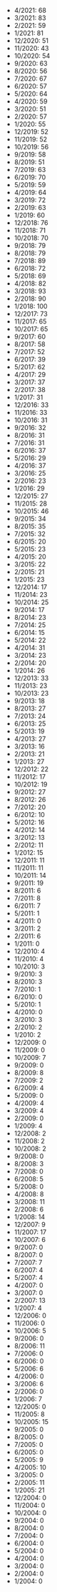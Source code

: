 *  4/2021: 68
*  3/2021: 83
*  2/2021: 59
*  1/2021: 81
*  12/2020: 51
*  11/2020: 43
*  10/2020: 54
*  9/2020: 63
*  8/2020: 56
*  7/2020: 67
*  6/2020: 57
*  5/2020: 64
*  4/2020: 59
*  3/2020: 51
*  2/2020: 57
*  1/2020: 55
*  12/2019: 52
*  11/2019: 52
*  10/2019: 56
*  9/2019: 58
*  8/2019: 51
*  7/2019: 63
*  6/2019: 70
*  5/2019: 59
*  4/2019: 64
*  3/2019: 72
*  2/2019: 63
*  1/2019: 60
*  12/2018: 76
*  11/2018: 71
*  10/2018: 70
*  9/2018: 79
*  8/2018: 79
*  7/2018: 89
*  6/2018: 72
*  5/2018: 69
*  4/2018: 82
*  3/2018: 93
*  2/2018: 90
*  1/2018: 100
*  12/2017: 73
*  11/2017: 65
*  10/2017: 65
*  9/2017: 60
*  8/2017: 58
*  7/2017: 52
*  6/2017: 39
*  5/2017: 62
*  4/2017: 29
*  3/2017: 37
*  2/2017: 38
*  1/2017: 31
*  12/2016: 33
*  11/2016: 33
*  10/2016: 31
*  9/2016: 32
*  8/2016: 31
*  7/2016: 31
*  6/2016: 37
*  5/2016: 29
*  4/2016: 37
*  3/2016: 25
*  2/2016: 23
*  1/2016: 29
*  12/2015: 27
*  11/2015: 28
*  10/2015: 46
*  9/2015: 34
*  8/2015: 35
*  7/2015: 32
*  6/2015: 20
*  5/2015: 23
*  4/2015: 20
*  3/2015: 22
*  2/2015: 21
*  1/2015: 23
*  12/2014: 17
*  11/2014: 23
*  10/2014: 25
*  9/2014: 17
*  8/2014: 23
*  7/2014: 25
*  6/2014: 15
*  5/2014: 22
*  4/2014: 31
*  3/2014: 23
*  2/2014: 20
*  1/2014: 26
*  12/2013: 33
*  11/2013: 23
*  10/2013: 23
*  9/2013: 18
*  8/2013: 27
*  7/2013: 24
*  6/2013: 25
*  5/2013: 19
*  4/2013: 27
*  3/2013: 16
*  2/2013: 21
*  1/2013: 27
*  12/2012: 22
*  11/2012: 17
*  10/2012: 19
*  9/2012: 27
*  8/2012: 26
*  7/2012: 20
*  6/2012: 10
*  5/2012: 16
*  4/2012: 14
*  3/2012: 13
*  2/2012: 11
*  1/2012: 15
*  12/2011: 11
*  11/2011: 11
*  10/2011: 14
*  9/2011: 19
*  8/2011: 6
*  7/2011: 8
*  6/2011: 7
*  5/2011: 1
*  4/2011: 0
*  3/2011: 2
*  2/2011: 6
*  1/2011: 0
*  12/2010: 4
*  11/2010: 4
*  10/2010: 3
*  9/2010: 3
*  8/2010: 3
*  7/2010: 1
*  6/2010: 0
*  5/2010: 1
*  4/2010: 0
*  3/2010: 3
*  2/2010: 2
*  1/2010: 2
*  12/2009: 0
*  11/2009: 0
*  10/2009: 7
*  9/2009: 0
*  8/2009: 8
*  7/2009: 2
*  6/2009: 4
*  5/2009: 0
*  4/2009: 4
*  3/2009: 4
*  2/2009: 0
*  1/2009: 4
*  12/2008: 2
*  11/2008: 2
*  10/2008: 2
*  9/2008: 0
*  8/2008: 3
*  7/2008: 0
*  6/2008: 5
*  5/2008: 0
*  4/2008: 8
*  3/2008: 11
*  2/2008: 6
*  1/2008: 14
*  12/2007: 9
*  11/2007: 17
*  10/2007: 6
*  9/2007: 0
*  8/2007: 0
*  7/2007: 7
*  6/2007: 4
*  5/2007: 4
*  4/2007: 0
*  3/2007: 0
*  2/2007: 13
*  1/2007: 4
*  12/2006: 0
*  11/2006: 0
*  10/2006: 5
*  9/2006: 0
*  8/2006: 11
*  7/2006: 0
*  6/2006: 0
*  5/2006: 6
*  4/2006: 0
*  3/2006: 6
*  2/2006: 0
*  1/2006: 7
*  12/2005: 0
*  11/2005: 8
*  10/2005: 15
*  9/2005: 0
*  8/2005: 0
*  7/2005: 0
*  6/2005: 0
*  5/2005: 9
*  4/2005: 10
*  3/2005: 0
*  2/2005: 11
*  1/2005: 21
*  12/2004: 0
*  11/2004: 0
*  10/2004: 0
*  9/2004: 0
*  8/2004: 0
*  7/2004: 0
*  6/2004: 0
*  5/2004: 0
*  4/2004: 0
*  3/2004: 0
*  2/2004: 0
*  1/2004: 0
